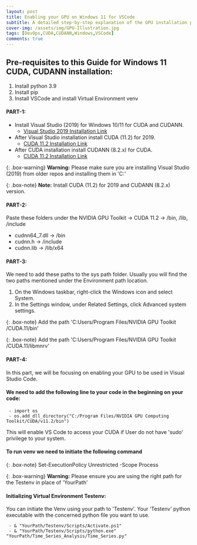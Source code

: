```yaml
---
layout: post
title: Enabling your GPU on Windows 11 for VSCode 
subtitle: A detailed step-by-step explanation of the GPU installation process for VSCode.
cover-img: /assets/img/GPU-Illustration.jpg
tags: [DevOps,CUDA,CUDANN,Windows,VSCode]
comments: true
---
```


## Pre-requisites to this Guide for Windows 11 CUDA, CUDANN installation:
1. Install python 3.9
2. Install pip 
3. Install VSCode and install Virtual Environment venv

#### PART-1: 
- Install Visual Studio (2019) for Windows 10/11 for CUDA and CUDANN.
  - [Visual Studio 2019 Installation Link](https://visualstudio.microsoft.com/vs/older-downloads/)
- After Visual Studio installation install CUDA (11.2) for 2019.
  - [CUDA 11.2 Installation Link](https://developer.nvidia.com/cuda-11.2.0-download-archive)
- After CUDA installation install CUDANN (8.2.x) for CUDA.
  - [CUDA 11.2 Installation Link](https://developer.nvidia.com/rdp/cudnn-archive)

{: .box-warning}
**Warning:** Please make sure you are installing Visual Studio (2019) from older repos and installing them in 'C:'

 {: .box-note}
**Note:** Install CUDA (11.2) for 2019 and CUDANN (8.2.x) version.

#### PART-2:
Paste these folders under the NVIDIA GPU Toolkit -> CUDA 11.2 -> /bin, /lib, /include
  - cudnn64_7.dll -> /bin
  - cudnn.h -> /include
  - cudnn.lib -> /lib/x64

#### PART-3:

 We need to add these paths to the sys path folder.
 Usually you will find the two paths mentioned under the Environment path location.

 1. On the Windows taskbar, right-click the Windows icon and select System.
 2. In the Settings window, under Related Settings, click Advanced system settings.
 
 {: .box-note}
 Add the path 'C:Users/Program Files/NVIDIA GPU Toolkit /CUDA.11/bin'

{: .box-note}
Add the path 'C:Users/Program Files/NVIDIA GPU Toolkit /CUDA.11/libmnrv'

#### PART-4:

In this part, we will be focusing on enabling your GPU to be used in Visual Studio Code.

#### We need to add the following line to your code in the beginning on your code:
~~~
 - import os 
 - os.add_dll_directory("C:/Program Files/NVIDIA GPU Computing Toolkit/CUDA/v11.2/bin")
~~~ 

This will enable VS Code to access your CUDA if User do not have 'sudo' privilege to your system.

#### To run venv we need to initiate the following command

{: .box-note}
Set-ExecutionPolicy Unrestricted -Scope Process

{: .box-warning}
**Warning:** Please ensure you are using the right path for the Testenv in place of 'YourPath'

#### Initializing Virtual Environment Testenv:
You can initiate the Venv using your path to 'Testenv'. Your 'Testenv' python executable with the concerned python file you want to use.

~~~
 - & "YourPath/Testenv/Scripts/Activate.ps1"
 - & "YourPath/Testenv/Scripts/python.exe" "YourPath/Time_Series_Analysis/Time_Series.py"
~~~